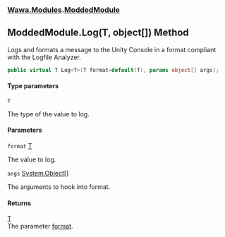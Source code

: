### [Wawa.Modules](Wawa.Modules.md 'Wawa.Modules').[ModdedModule](ModdedModule.md 'Wawa.Modules.ModdedModule')

## ModdedModule.Log<T>(T, object[]) Method

Logs and formats a message to the Unity Console in a format compliant with the Logfile Analyzer.

```csharp
public virtual T Log<T>(T format=default(T), params object[] args);
```
#### Type parameters

<a name='Wawa.Modules.ModdedModule.Log_T_(T,object[]).T'></a>

`T`

The type of the value to log.
#### Parameters

<a name='Wawa.Modules.ModdedModule.Log_T_(T,object[]).format'></a>

`format` [T](ModdedModule.Log{T}(T,object[]).md#Wawa.Modules.ModdedModule.Log_T_(T,object[]).T 'Wawa.Modules.ModdedModule.Log<T>(T, object[]).T')

The value to log.

<a name='Wawa.Modules.ModdedModule.Log_T_(T,object[]).args'></a>

`args` [System.Object](https://docs.microsoft.com/en-us/dotnet/api/System.Object 'System.Object')[[]](https://docs.microsoft.com/en-us/dotnet/api/System.Array 'System.Array')

The arguments to hook into format.

#### Returns
[T](ModdedModule.Log{T}(T,object[]).md#Wawa.Modules.ModdedModule.Log_T_(T,object[]).T 'Wawa.Modules.ModdedModule.Log<T>(T, object[]).T')  
The parameter [format](ModdedModule.Log{T}(T,object[]).md#Wawa.Modules.ModdedModule.Log_T_(T,object[]).format 'Wawa.Modules.ModdedModule.Log<T>(T, object[]).format').
